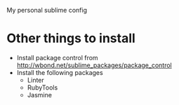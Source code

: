 My personal sublime config

# Other things to install
 * Install package control from http://wbond.net/sublime_packages/package_control
 * Install the following packages
   * Linter
   * RubyTools
   * Jasmine
